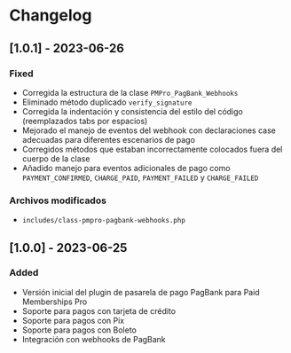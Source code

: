 # Changelog

## [1.0.1] - 2023-06-26

### Fixed

- Corregida la estructura de la clase `PMPro_PagBank_Webhooks`
- Eliminado método duplicado `verify_signature`
- Corregida la indentación y consistencia del estilo del código (reemplazados tabs por espacios)
- Mejorado el manejo de eventos del webhook con declaraciones case adecuadas para diferentes escenarios de pago
- Corregidos métodos que estaban incorrectamente colocados fuera del cuerpo de la clase
- Añadido manejo para eventos adicionales de pago como `PAYMENT_CONFIRMED`, `CHARGE_PAID`, `PAYMENT_FAILED` y `CHARGE_FAILED`

### Archivos modificados

- `includes/class-pmpro-pagbank-webhooks.php`

## [1.0.0] - 2023-06-25

### Added

- Versión inicial del plugin de pasarela de pago PagBank para Paid Memberships Pro
- Soporte para pagos con tarjeta de crédito
- Soporte para pagos con Pix
- Soporte para pagos con Boleto
- Integración con webhooks de PagBank